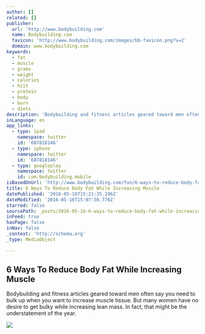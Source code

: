 ```yaml
---
author: []
related: []
publisher:
  url: 'http://www.bodybuilding.com'
  name: Bodybuilding.com
  favicon: 'http://www.bodybuilding.com/images/bb-favicon.png?v=2'
  domain: www.bodybuilding.com
keywords:
  - fat
  - muscle
  - grams
  - weight
  - calories
  - hiit
  - protein
  - body
  - burn
  - diets
description: 'Bodybuilding and fitness articles geared toward men often say you need to bulk up when you want to increase muscle tissue. But many women have no desire to get bulky while increasing lean mass. In fact, that might be the understatement of the year.'
inLanguage: en
app_links:
  - type: ipad
    namespace: twitter
    id: '687818146'
  - type: iphone
    namespace: twitter
    id: '687818146'
  - type: googleplay
    namespace: twitter
    id: com.bodybuilding.mobile
isBasedOnUrl: 'http://www.bodybuilding.com/fun/6-ways-to-reduce-body-fat-while-increasing-muscle?utm_medium=email&utm_source=flipboard'
title: 6 Ways To Reduce Body Fat While Increasing Muscle
datePublished: '2016-05-16T15:21:35.296Z'
dateModified: '2016-05-16T15:07:30.776Z'
starred: false
sourcePath: _posts/2016-05-16-6-ways-to-reduce-body-fat-while-increasing-muscle.md
inFeed: true
hasPage: false
inNav: false
_context: 'http://schema.org'
_type: MediaObject

---
```

<article style=""><h1>6 Ways To Reduce Body Fat While Increasing Muscle</h1><p>Bodybuilding and fitness articles geared toward men often say you need to bulk up when you want to increase muscle tissue. But many women have no desire to get bulky while increasing lean mass. In fact, that might be the understatement of the year.</p><img src="http://www.bodybuilding.com/images/2016/may/6-ways-to-reduce-body-fat-while-increasing-muscle-facebook-box.jpg" /></article>